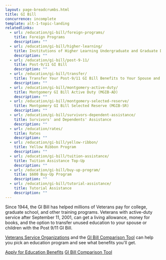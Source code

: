 ```yaml
---
layout: page-breadcrumbs.html
title: GI Bill
concurrence: incomplete
template: alt-1-topic-landing
relatedlinks:
  - url: /education/gi-bill/foreign-programs/
    title: Foreign Programs
    description: ""
  - url: /education/gi-bill/higher-learning/
    title: Institutions of Higher Learning Undergraduate and Graduate Degrees
    description: ""
  - url: /education/gi-bill/post-9-11/
    title: Post-9/11 GI Bill
    description: ""
  - url: /education/gi-bill/transfer/
    title: Transfer Your Post-9/11 GI Bill Benefits to Your Spouse and Dependents
    description: ""
  - url: /education/gi-bill/montgomery-active-duty/
    title: Montgomery GI Bill Active Duty (MGIB-AD)
    description: ""
  - url: /education/gi-bill/montgomery-selected-reserve/
    title: Montgomery GI Bill Selected Reserve (MGIB-SR)
    description: ""
  - url: /education/gi-bill/survivors-dependent-assistance/
    title: Survivors' and Dependents' Assistance
    description: ""
  - url: /education/rates/
    title: Rates
    description: ""
  - url: /education/gi-bill/yellow-ribbon/
    title: Yellow Ribbon Program
    description: ""
  - url: /education/gi-bill/tuition-assistance/
    title: Tuition Assistance Top-Up
    description: ""
  - url: /education/gi-bill/buy-up-program/
    title: $600 Buy-Up Program
    description: ""
  - url: /education/gi-bill/tutorial-assistance/
    title: Tutorial Assistance
    description: ""
---
```


Since 1944, the GI Bill has helped millions of Veterans pay for college, graduate school, and other training programs. Veterans with active-duty service after September 11, 2001, can get a living allowance, money for books, and the option to transfer unused education to your spouse or children with the Post 9/11 GI Bill. 

[Veterans Service Organizations](http://www.va.gov/vso/) and the [GI Bill Comparison Tool](/gi-bill-comparison-tool/) can help you pick an  education program and see what benefits you'll get.

<a class="usa-button-primary va-button-primary" href="/education/apply-for-education-benefits/">Apply for Education Benefits</a> <a class="usa-button-primary va-button-secondary" href="/gi-bill-comparison-tool/">GI Bill Comparison Tool</a>
